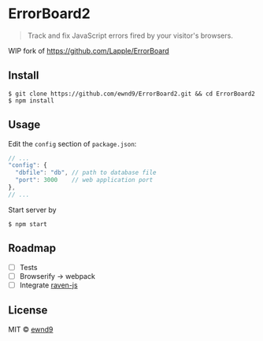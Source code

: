 # ErrorBoard2

> Track and fix JavaScript errors fired by your visitor's browsers.

WIP fork of https://github.com/Lapple/ErrorBoard

## Install

```
$ git clone https://github.com/ewnd9/ErrorBoard2.git && cd ErrorBoard2
$ npm install
```

## Usage

Edit the `config` section of `package.json`:

```js
// ...
"config": {
  "dbfile": "db", // path to database file
  "port": 3000    // web application port
},
// ...
```

Start server by

```
$ npm start
```

## Roadmap

- [ ] Tests
- [ ] Browserify -> webpack
- [ ] Integrate [raven-js](https://github.com/getsentry/raven-js) 

## License

MIT © [ewnd9](http://ewnd9.com)
